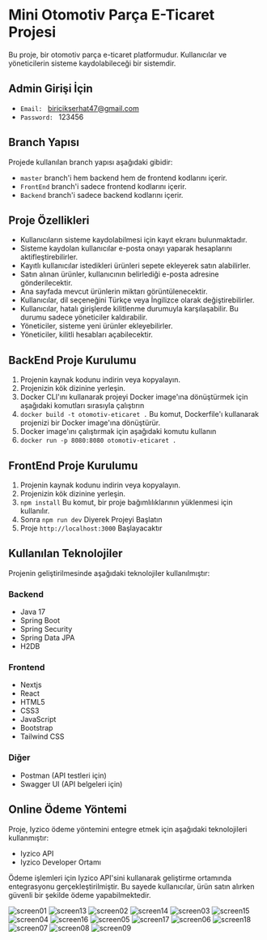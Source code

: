 # Mini Otomotiv Parça E-Ticaret Projesi

Bu proje, bir otomotiv parça e-ticaret platformudur. Kullanıcılar ve yöneticilerin sisteme kaydolabileceği bir sistemdir.


## Admin Girişi İçin
- `Email: ` biricikserhat47@gmail.com
- `Password: ` 123456
## Branch Yapısı

Projede kullanılan branch yapısı aşağıdaki gibidir:

- `master` branch'i hem backend hem de frontend kodlarını içerir.
- `FrontEnd` branch'i sadece frontend kodlarını içerir.
- `Backend` branch'i sadece backend kodlarını içerir.



## Proje Özellikleri

- Kullanıcıların sisteme kaydolabilmesi için kayıt ekranı bulunmaktadır.
- Sisteme kaydolan kullanıcılar e-posta onayı yaparak hesaplarını aktifleştirebilirler.
- Kayıtlı kullanıcılar istedikleri ürünleri sepete ekleyerek satın alabilirler.
- Satın alınan ürünler, kullanıcının belirlediği e-posta adresine gönderilecektir.
- Ana sayfada mevcut ürünlerin miktarı görüntülenecektir.
- Kullanıcılar, dil seçeneğini Türkçe veya İngilizce olarak değiştirebilirler.
- Kullanıcılar, hatalı girişlerde kilitlenme durumuyla karşılaşabilir. Bu durumu sadece yöneticiler kaldırabilir.
- Yöneticiler, sisteme yeni ürünler ekleyebilirler.
- Yöneticiler, kilitli hesabları açabilecektir.




## BackEnd Proje Kurulumu
1. Projenin kaynak kodunu indirin veya kopyalayın.
2. Projenizin kök dizinine yerleşin.
3. Docker CLI'ını kullanarak projeyi Docker image'ına dönüştürmek için aşağıdaki komutları sırasıyla çalıştırın
4. ``` docker build -t otomotiv-eticaret . ``` Bu komut, Dockerfile'ı kullanarak projenizi bir Docker image'ına dönüştürür.
5. Docker image'ını çalıştırmak için aşağıdaki komutu kullanın
6. ``` docker run -p 8080:8080 otomotiv-eticaret . ```


## FrontEnd Proje Kurulumu
1. Projenin kaynak kodunu indirin veya kopyalayın.
2. Projenizin kök dizinine yerleşin.
3. ``` npm install ``` Bu komut, bir proje bağımlılıklarının yüklenmesi için kullanılır.
4. Sonra ``` npm run dev ``` Diyerek Projeyi Başlatın
5. Proje ``` http://localhost:3000 ``` Başlayacaktır





## Kullanılan Teknolojiler

Projenin geliştirilmesinde aşağıdaki teknolojiler kullanılmıştır:

### Backend

- Java 17
- Spring Boot
- Spring Security
- Spring Data JPA
- H2DB 

### Frontend

- Nextjs
- React
- HTML5
- CSS3
- JavaScript
- Bootstrap
- Tailwind CSS

### Diğer

- Postman (API testleri için)
- Swagger UI (API belgeleri için)


## Online Ödeme Yöntemi

Proje, Iyzico ödeme yöntemini entegre etmek için aşağıdaki teknolojileri kullanmıştır:

- Iyzico API
- Iyzico Developer Ortamı

Ödeme işlemleri için Iyzico API'sini kullanarak geliştirme ortamında entegrasyonu gerçekleştirilmiştir. Bu sayede kullanıcılar, ürün satın alırken güvenli bir şekilde ödeme yapabilmektedir.


![screen01](https://github.com/Serhatb0/ITG-Java-Hiring-Challenge/assets/77425377/53bd89f8-5eaf-4991-a730-db0c027f9fb9)
![screen13](https://github.com/Serhatb0/ITG-Java-Hiring-Challenge/assets/77425377/e14a3403-29f6-4b36-8342-299aa48cc1dd)
![screen02](https://github.com/Serhatb0/ITG-Java-Hiring-Challenge/assets/77425377/f766e9a3-8a57-4520-b308-eca0c27b92ad)
![screen14](https://github.com/Serhatb0/ITG-Java-Hiring-Challenge/assets/77425377/d17e437a-1663-4c7f-b84c-e16d48905403)
![screen03](https://github.com/Serhatb0/ITG-Java-Hiring-Challenge/assets/77425377/e339dd50-73de-4995-8f7e-667ffc2b7b8d)
![screen15](https://github.com/Serhatb0/ITG-Java-Hiring-Challenge/assets/77425377/11f1a4eb-cd68-4453-a6cd-f91a12f297d1)
![screen04](https://github.com/Serhatb0/ITG-Java-Hiring-Challenge/assets/77425377/f7c8042e-6e27-4f02-a8a5-058229a1be3c)
![screen16](https://github.com/Serhatb0/ITG-Java-Hiring-Challenge/assets/77425377/3968d09b-63c3-4150-a7df-46a02def26ae)
![screen05](https://github.com/Serhatb0/ITG-Java-Hiring-Challenge/assets/77425377/ce1b43f5-2a12-4cb6-a0b9-5cf1c8776f93)
![screen17](https://github.com/Serhatb0/ITG-Java-Hiring-Challenge/assets/77425377/fedca379-ff16-407f-a81f-2f3c8bb3fe13)
![screen06](https://github.com/Serhatb0/ITG-Java-Hiring-Challenge/assets/77425377/13a7551f-f1cf-441a-8db6-4c7a3592c3b0)
![screen18](https://github.com/Serhatb0/ITG-Java-Hiring-Challenge/assets/77425377/e0066773-c9d5-4400-9280-eee7fa7d7e02)
![screen07](https://github.com/Serhatb0/ITG-Java-Hiring-Challenge/assets/77425377/d84278ef-763c-40f3-9b2a-7bab16b011b5)
![screen08](https://github.com/Serhatb0/ITG-Java-Hiring-Challenge/assets/77425377/3c887d83-3696-412a-9d9d-3908eaa324e9)
![screen09](https://github.com/Serhatb0/ITG-Java-Hiring-Challenge/assets/77425377/0d126178-6c8a-421d-8565-c3b28f51e009)


